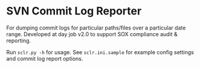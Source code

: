 SVN Commit Log Reporter
=======================

For dumping commit logs for particular paths/files over a particular date range. Developed at day job v2.0 to support SOX compliance audit &amp; reporting.

Run `sclr.py -h` for usage. See `sclr.ini.sample` for example config settings and commit log report options.
